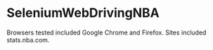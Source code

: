 # SeleniumWebDrivingNBA

Browsers tested included Google Chrome and Firefox. Sites included stats.nba.com.

